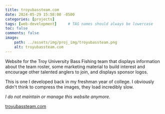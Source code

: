 ```yaml
---
title: troyubassteam.com
date: 2024-05-29 15:58:00 -0500
categories: [projects]
tags: [web-development]     # TAG names should always be lowercase
toc: false
comments: false
image:
    path: ../assets/img/proj_img/troyubassteam.png
    alt: troyubassteam.com
---
```


Website for the Troy University Bass Fishing team that displays information about the team roster, some marketing material to build interest and encourage other talented anglers to join, and displays sponsor logos.

This is one I developed back in my freshman year of college. I obviously didn't think to compress the images, they load incredibly slow.

*I do not maintain or manage this website anymore.*

<a href="https://troyubassteam.com" target="_blank">troyubassteam.com</a>